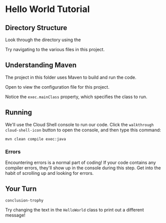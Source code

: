 # Hello World Tutorial

## Directory Structure

Look through the directory using the

<walkthrough-spotlight-pointer spotlightId="devshell-web-editor-button" text="Explorer">
</walkthrough-spotlight-pointer>

Try navigating to the various files in this project.

## Understanding Maven

The project in this folder uses Maven to build and run the code.

Open <walkthrough-editor-open-file filePath="pom.xml" text="pom.xml">
</walkthrough-editor-open-file> to view the configuration file for this project.

Notice the `exec.mainClass` property, which specifies the class to run.

## Running

We'll use the Cloud Shell console to run our code. Click the `walkthrough cloud-shell-icon` button to open the console, and then type this command:

```
mvn clean compile exec:java
```

### Errors

Encountering errors is a normal part of coding! If your code contains any compiler errors, they'll show up in the console during this step. Get into the habit of scrolling up and looking for errors.

## Your Turn

`conclusion-trophy`

Try changing the text in the `HelloWorld` class to print out a different message!